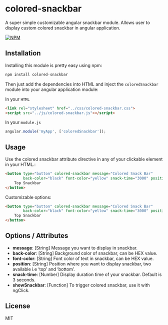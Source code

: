 # colored-snackbar

A super simple customizable angular snackbar module. Allows user to display custom colored snackbar in angular application.

[![NPM](https://nodei.co/npm/colored-snackbar.png?downloads=true)](https://www.npmjs.com/package/colored-snackbar/)

## Installation
Installing this module is pretty easy using npm:

```python
npm install colored-snackbar
```
Then just add the dependencies into HTML and inject the `coloredSnackbar` module into your angular application module:

In your `HTML`

```HTML
<link rel="stylesheet" href="../css/colored-snackbar.css">
<script src="../js/colored-snackbar.js"></script>
```
In your `module.js`

```javascript
angular.module('myApp', ['coloredSnackbar']);
```

## Usage
Use the colored snackbar attribute directive in any of your clickable element in your HTML.:

```HTML
<button type="button" colored-snackbar message="Colored Snack Bar"
        back-color="black" font-color="yellow" snack-time="3000" position="top" ng-click="showSnackbar()">
    Top Snackbar
</button>
```

Customizable options:

```HTML
<button type="button" colored-snackbar message="Colored Snack Bar"
        back-color="black" font-color="yellow" snack-time="3000" position="top" ng-click="showSnackbar()">
    Top Snackbar
</button>
```

## Options / Attributes

- **message**: [String] Message you want to display in snackbar.
- **back-color**: [String] Background color of snackbar, can be HEX value.
- **font-color**: [String] Font color of text in snackbar, can be HEX value.
- **position**: [String] Position where you want to display snackbar, two available i.e ‘top’ and ‘bottom’.
- **snack-time**: [Number] Display duration time of your snackbar. Default is 3 seconds.
- **showSnackbar**: [Function] To trigger colored snackbar, use it with ngClick.


## License
MIT
